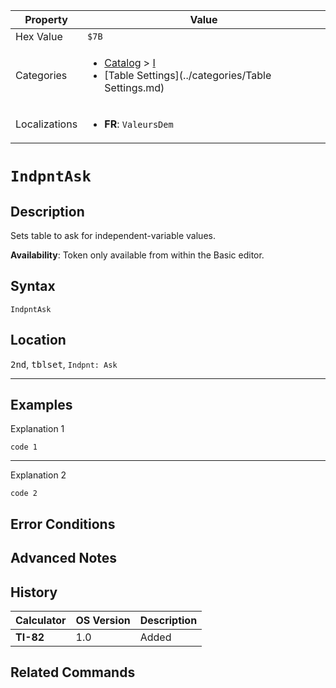 | Property      | Value |
|---------------|-------|
| Hex Value     | `$7B`|
| Categories    | <ul><li>[Catalog](../categories/Catalog.md) > [I](../categories/Catalog.md#I)</li><li>[Table Settings](../categories/Table Settings.md)</li></ul> |
| Localizations | <ul><li><b>FR</b>: `ValeursDem`</li></ul> |

# `IndpntAsk`

## Description
Sets table to ask for independent-variable values.


<b>Availability</b>: Token only available from within the Basic editor.

## Syntax
`IndpntAsk`

## Location
<kbd>2nd</kbd>, <kbd>tblset</kbd>, `Indpnt: Ask`
<hr>

## Examples

Explanation 1
```ti-basic
code 1
```
---
Explanation 2
```ti-basic
code 2
```

## Error Conditions


## Advanced Notes


## History
| Calculator | OS Version | Description |
|------------|------------|-------------|
| <b>TI-82</b> | 1.0 | Added

## Related Commands

    